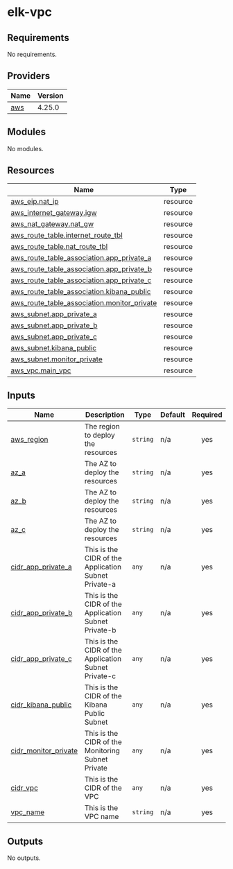 # elk-vpc
<!-- BEGIN_TF_DOCS -->
## Requirements

No requirements.

## Providers

| Name | Version |
|------|---------|
| <a name="provider_aws"></a> [aws](#provider\_aws) | 4.25.0 |

## Modules

No modules.

## Resources

| Name | Type |
|------|------|
| [aws_eip.nat_ip](https://registry.terraform.io/providers/hashicorp/aws/latest/docs/resources/eip) | resource |
| [aws_internet_gateway.igw](https://registry.terraform.io/providers/hashicorp/aws/latest/docs/resources/internet_gateway) | resource |
| [aws_nat_gateway.nat_gw](https://registry.terraform.io/providers/hashicorp/aws/latest/docs/resources/nat_gateway) | resource |
| [aws_route_table.internet_route_tbl](https://registry.terraform.io/providers/hashicorp/aws/latest/docs/resources/route_table) | resource |
| [aws_route_table.nat_route_tbl](https://registry.terraform.io/providers/hashicorp/aws/latest/docs/resources/route_table) | resource |
| [aws_route_table_association.app_private_a](https://registry.terraform.io/providers/hashicorp/aws/latest/docs/resources/route_table_association) | resource |
| [aws_route_table_association.app_private_b](https://registry.terraform.io/providers/hashicorp/aws/latest/docs/resources/route_table_association) | resource |
| [aws_route_table_association.app_private_c](https://registry.terraform.io/providers/hashicorp/aws/latest/docs/resources/route_table_association) | resource |
| [aws_route_table_association.kibana_public](https://registry.terraform.io/providers/hashicorp/aws/latest/docs/resources/route_table_association) | resource |
| [aws_route_table_association.monitor_private](https://registry.terraform.io/providers/hashicorp/aws/latest/docs/resources/route_table_association) | resource |
| [aws_subnet.app_private_a](https://registry.terraform.io/providers/hashicorp/aws/latest/docs/resources/subnet) | resource |
| [aws_subnet.app_private_b](https://registry.terraform.io/providers/hashicorp/aws/latest/docs/resources/subnet) | resource |
| [aws_subnet.app_private_c](https://registry.terraform.io/providers/hashicorp/aws/latest/docs/resources/subnet) | resource |
| [aws_subnet.kibana_public](https://registry.terraform.io/providers/hashicorp/aws/latest/docs/resources/subnet) | resource |
| [aws_subnet.monitor_private](https://registry.terraform.io/providers/hashicorp/aws/latest/docs/resources/subnet) | resource |
| [aws_vpc.main_vpc](https://registry.terraform.io/providers/hashicorp/aws/latest/docs/resources/vpc) | resource |

## Inputs

| Name | Description | Type | Default | Required |
|------|-------------|------|---------|:--------:|
| <a name="input_aws_region"></a> [aws\_region](#input\_aws\_region) | The region to deploy the resources | `string` | n/a | yes |
| <a name="input_az_a"></a> [az\_a](#input\_az\_a) | The AZ to deploy the resources | `string` | n/a | yes |
| <a name="input_az_b"></a> [az\_b](#input\_az\_b) | The AZ to deploy the resources | `string` | n/a | yes |
| <a name="input_az_c"></a> [az\_c](#input\_az\_c) | The AZ to deploy the resources | `string` | n/a | yes |
| <a name="input_cidr_app_private_a"></a> [cidr\_app\_private\_a](#input\_cidr\_app\_private\_a) | This is the CIDR of the Application Subnet Private-a | `any` | n/a | yes |
| <a name="input_cidr_app_private_b"></a> [cidr\_app\_private\_b](#input\_cidr\_app\_private\_b) | This is the CIDR of the Application Subnet Private-b | `any` | n/a | yes |
| <a name="input_cidr_app_private_c"></a> [cidr\_app\_private\_c](#input\_cidr\_app\_private\_c) | This is the CIDR of the Application Subnet Private-c | `any` | n/a | yes |
| <a name="input_cidr_kibana_public"></a> [cidr\_kibana\_public](#input\_cidr\_kibana\_public) | This is the CIDR of the Kibana Public Subnet | `any` | n/a | yes |
| <a name="input_cidr_monitor_private"></a> [cidr\_monitor\_private](#input\_cidr\_monitor\_private) | This is the CIDR of the Monitoring Subnet Private | `any` | n/a | yes |
| <a name="input_cidr_vpc"></a> [cidr\_vpc](#input\_cidr\_vpc) | This is the CIDR of the VPC | `any` | n/a | yes |
| <a name="input_vpc_name"></a> [vpc\_name](#input\_vpc\_name) | This is the VPC name | `string` | n/a | yes |

## Outputs

No outputs.
<!-- END_TF_DOCS -->